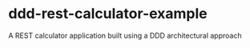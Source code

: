 # ddd-rest-calculator-example
A REST calculator application built using a DDD architectural approach
